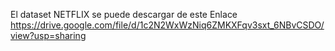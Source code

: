 El dataset NETFLIX se puede descargar de este Enlace https://drive.google.com/file/d/1c2N2WxWzNiq6ZMKXFqv3sxt_6NBvCSDO/view?usp=sharing
